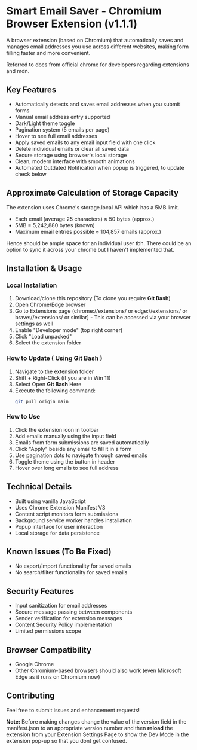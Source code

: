# Smart Email Saver - Chromium Browser Extension (v1.1.1)

A browser extension (based on Chromium) that automatically saves and manages email addresses you use across different websites, making form filling faster and more convenient.

Referred to docs from official chrome for developers regarding extensions and mdn.

## Key Features

- Automatically detects and saves email addresses when you submit forms
- Manual email address entry supported
- Dark/Light theme toggle
- Pagination system (5 emails per page)
- Hover to see full email addresses
- Apply saved emails to any email input field with one click
- Delete individual emails or clear all saved data
- Secure storage using browser's local storage
- Clean, modern interface with smooth animations
- Automated Outdated Notification when popup is triggered, to update check below


## Approximate Calculation of Storage Capacity

The extension uses Chrome's storage.local API which has a 5MB limit.

- Each email (average 25 characters) ≈ 50 bytes (approx.)
- 5MB = 5,242,880 bytes (known)
- Maximum email entries possible ≈ 104,857 emails (approx.)

Hence should be ample space for an individual user tbh. There could be an option to sync it across your chrome but I haven't implemented that.

## Installation & Usage

### Local Installation

1. Download/clone this repository (To clone you require **Git Bash**)
2. Open Chrome/Edge browser
3. Go to Extensions page (chrome://extensions/ or edge://extensions/ or brave://extensions/ or similar) - This can be accessed via your browser settings as well
4. Enable "Developer mode" (top right corner)
5. Click "Load unpacked"
6. Select the extension folder



### How to Update ( Using Git Bash )

1. Navigate to the extension folder 
2. Shift + Right-Click (if you are in Win 11) 
3. Select Open **Git Bash** Here
4. Execute the following command:
    ```bash
   git pull origin main

### How to Use

1. Click the extension icon in toolbar
2. Add emails manually using the input field
3. Emails from form submissions are saved automatically
4. Click "Apply" beside any email to fill it in a form
5. Use pagination dots to navigate through saved emails
6. Toggle theme using the button in header
7. Hover over long emails to see full address

## Technical Details

- Built using vanilla JavaScript
- Uses Chrome Extension Manifest V3
- Content script monitors form submissions
- Background service worker handles installation
- Popup interface for user interaction
- Local storage for data persistence

## Known Issues (To Be Fixed)

- No export/import functionality for saved emails
- No search/filter functionality for saved emails

## Security Features

- Input sanitization for email addresses
- Secure message passing between components
- Sender verification for extension messages
- Content Security Policy implementation
- Limited permissions scope

## Browser Compatibility

- Google Chrome
- Other Chromium-based browsers should also work (even Microsoft Edge as it runs on Chromium now)

## Contributing

Feel free to submit issues and enhancement requests!

**Note:** Before making changes change the value of the version field in the manifest.json to an appropriate version number and then **reload** the extension from your Extension Settings Page to show the Dev Mode in the extension pop-up so that you dont get confused.

